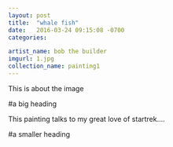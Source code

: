 ```yaml
---
layout: post
title:  "whale fish"
date:   2016-03-24 09:15:08 -0700
categories: 

artist_name: bob the builder
imgurl: 1.jpg 
collection_name: painting1
---
```


This is about the image

#a big heading

This painting talks to my great love of startrek....

#a smaller heading